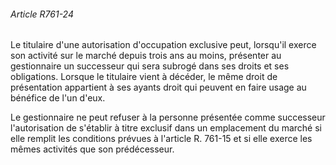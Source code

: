 ###### Article R761-24

Le titulaire d'une autorisation d'occupation exclusive peut, lorsqu'il exerce son activité sur le marché depuis trois ans au moins, présenter au gestionnaire un successeur qui sera subrogé dans ses droits et ses obligations. Lorsque le titulaire vient à décéder, le même droit de présentation appartient à ses ayants droit qui peuvent en faire usage au bénéfice de l'un d'eux.

Le gestionnaire ne peut refuser à la personne présentée comme successeur l'autorisation de s'établir à titre exclusif dans un emplacement du marché si elle remplit les conditions prévues à l'article R. 761-15 et si elle exerce les mêmes activités que son prédécesseur.

